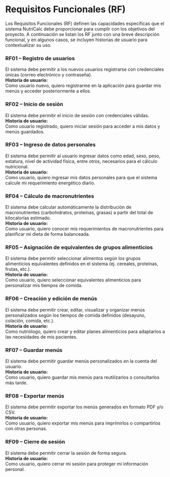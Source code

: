 # Requisitos Funcionales (RF)
Los Requisitos Funcionales (RF) definen las capacidades específicas que el sistema NutriCalc debe proporcionar para cumplir con los objetivos del proyecto. A continuación se listan los RF junto con una breve descripción funcional, y en algunos casos, se incluyen historias de usuario para contextualizar su uso.

### RF01 – Registro de usuarios
El sistema debe permitir a los nuevos usuarios registrarse con credenciales únicas (correo electrónico y contraseña).  
**Historia de usuario:**  
Como usuario nuevo, quiero registrarme en la aplicación para guardar mis menús y acceder posteriormente a ellos.

### RF02 – Inicio de sesión
El sistema debe permitir el inicio de sesión con credenciales válidas.  
**Historia de usuario:**  
Como usuario registrado, quiero iniciar sesión para acceder a mis datos y menús guardados.

### RF03 – Ingreso de datos personales
El sistema debe permitir al usuario ingresar datos como edad, sexo, peso, estatura, nivel de actividad física, entre otros, necesarios para el cálculo nutricional.  
**Historia de usuario:**  
Como usuario, quiero ingresar mis datos personales para que el sistema calcule mi requerimiento energético diario.

### RF04 – Cálculo de macronutrientes
El sistema debe calcular automáticamente la distribución de macronutrientes (carbohidratos, proteínas, grasas) a partir del total de kilocalorías estimado.  
**Historia de usuario:**  
Como usuario, quiero conocer mis requerimientos de macronutrientes para planificar mi dieta de forma balanceada.

### RF05 – Asignación de equivalentes de grupos alimenticios
El sistema debe permitir seleccionar alimentos según los grupos alimenticios equivalentes definidos en el sistema (ej. cereales, proteínas, frutas, etc.).  
**Historia de usuario:**  
Como usuario, quiero seleccionar equivalentes alimenticios para personalizar mis tiempos de comida.

### RF06 – Creación y edición de menús
El sistema debe permitir crear, editar, visualizar y organizar menús personalizados según los tiempos de comida definidos (desayuno, colación, comida, etc.).  
**Historia de usuario:**  
Como nutriólogo, quiero crear y editar planes alimenticios para adaptarlos a las necesidades de mis pacientes.

### RF07 – Guardar menús
El sistema debe permitir guardar menús personalizados en la cuenta del usuario.  
**Historia de usuario:**  
Como usuario, quiero guardar mis menús para reutilizarlos o consultarlos más tarde.

### RF08 – Exportar menús
El sistema debe permitir exportar los menús generados en formato PDF y/o CSV.  
**Historia de usuario:**  
Como usuario, quiero exportar mis menús para imprimirlos o compartirlos con otras personas.

### RF09 – Cierre de sesión
El sistema debe permitir cerrar la sesión de forma segura.  
**Historia de usuario:**  
Como usuario, quiero cerrar mi sesión para proteger mi información personal.
